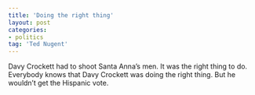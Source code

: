 ```yaml
---
title: 'Doing the right thing'
layout: post
categories:
- politics
tag: 'Ted Nugent'
---
```


Davy Crockett had to shoot Santa Anna’s men. It was the right thing to do. Everybody knows that Davy Crockett was doing the right thing. But he wouldn’t get the Hispanic vote.